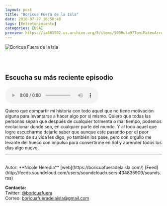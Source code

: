 ```yaml
---
layout: post
title: "Boricua Fuera de la Isla"
date: 2018-07-27 16:50:48
tags: [Entretenimiento]
categories: [USA]
preview: https://ia601502.us.archive.org/5/items/500Ruta97ToniMateuArrom/300-BoricuaFueraDeLaIsla.png
---
```


![Boricua Fuera de la Isla](https://ia801502.us.archive.org/5/items/500Ruta97ToniMateuArrom/500-BoricuaFueraDeLaIsla.png)

<br/>
<br/>

## Escucha su más reciente episodio

<!--reproductor-feed=http://feeds.soundcloud.com/users/soundcloud:users:434835909/sounds.rss-->
<!--reproductor-start-->
<audio id="audio" preload="auto" controls="" src="http://feeds.soundcloud.com/stream/480500190-boricuafueradelaisla-episodio-22-lo-dificil-de.m4a"></audio>
<!--reproductor-end-->

Quiero que compartir mi historia con todo aquel que no tiene motivación alguna para levantarse a hacer algo por si mismo. Quiero que todas las personas sepan que después de cualquier tormenta o mal tiempo, podemos evolucionar donde sea, en cualquier parte del mundo. Y al todo aquel que logre escucharme dejarle saber que aunque este pasando por el peor momento de su vida les digo, yo también los pase, pero con orgullo me levante del hueco con impulso para convertirme en Sol y aprender todos los días algo nuevo.

_ _ _

<br>
Autor: **Nicole Heredia**  
[web](https://boricuafueradelaisla.com/)  
[Feed](http://feeds.soundcloud.com/users/soundcloud:users:434835909/sounds.rss)  



**Contacta:**  
Twitter: [@boricuafuera](https://twitter.com/boricuafuera)  
Correo: [boricuafueradelaisla@gmail.com](mailto:boricuafueradelaisla@gmail.com)  

